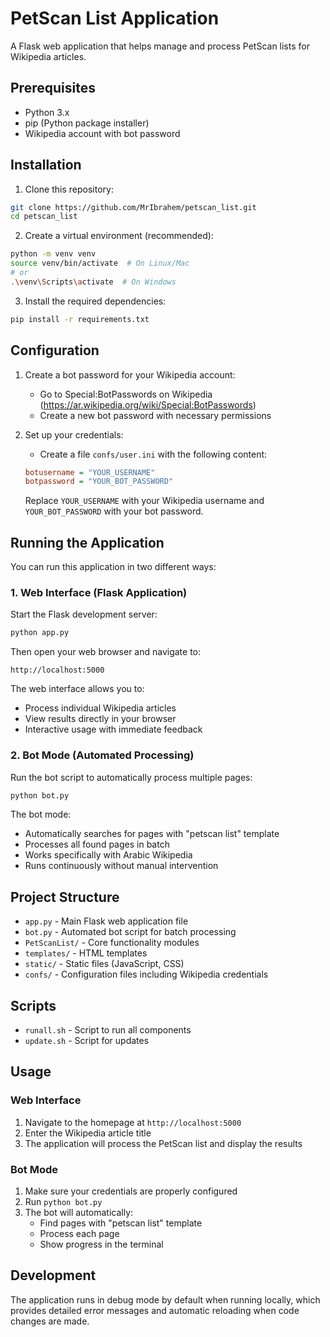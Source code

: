 # PetScan List Application

A Flask web application that helps manage and process PetScan lists for Wikipedia articles.

## Prerequisites

- Python 3.x
- pip (Python package installer)
- Wikipedia account with bot password

## Installation

1. Clone this repository:
```bash
git clone https://github.com/MrIbrahem/petscan_list.git
cd petscan_list
```

2. Create a virtual environment (recommended):
```bash
python -m venv venv
source venv/bin/activate  # On Linux/Mac
# or
.\venv\Scripts\activate  # On Windows
```

3. Install the required dependencies:
```bash
pip install -r requirements.txt
```

## Configuration

1. Create a bot password for your Wikipedia account:
   - Go to Special:BotPasswords on Wikipedia (https://ar.wikipedia.org/wiki/Special:BotPasswords)
   - Create a new bot password with necessary permissions

2. Set up your credentials:
   - Create a file `confs/user.ini` with the following content:
   ```ini
   botusername = "YOUR_USERNAME"
   botpassword = "YOUR_BOT_PASSWORD"
   ```
   Replace `YOUR_USERNAME` with your Wikipedia username and `YOUR_BOT_PASSWORD` with your bot password.

## Running the Application

You can run this application in two different ways:

### 1. Web Interface (Flask Application)

Start the Flask development server:
```bash
python app.py
```

Then open your web browser and navigate to:
```
http://localhost:5000
```

The web interface allows you to:
- Process individual Wikipedia articles
- View results directly in your browser
- Interactive usage with immediate feedback

### 2. Bot Mode (Automated Processing)

Run the bot script to automatically process multiple pages:
```bash
python bot.py
```

The bot mode:
- Automatically searches for pages with "petscan list" template
- Processes all found pages in batch
- Works specifically with Arabic Wikipedia
- Runs continuously without manual intervention

## Project Structure

- `app.py` - Main Flask web application file
- `bot.py` - Automated bot script for batch processing
- `PetScanList/` - Core functionality modules
- `templates/` - HTML templates
- `static/` - Static files (JavaScript, CSS)
- `confs/` - Configuration files including Wikipedia credentials

## Scripts

- `runall.sh` - Script to run all components
- `update.sh` - Script for updates

## Usage

### Web Interface
1. Navigate to the homepage at `http://localhost:5000`
2. Enter the Wikipedia article title
3. The application will process the PetScan list and display the results

### Bot Mode
1. Make sure your credentials are properly configured
2. Run `python bot.py`
3. The bot will automatically:
   - Find pages with "petscan list" template
   - Process each page
   - Show progress in the terminal

## Development

The application runs in debug mode by default when running locally, which provides detailed error messages and automatic reloading when code changes are made. 